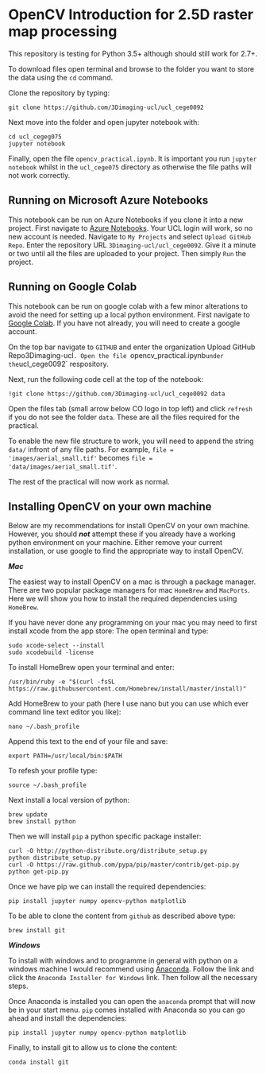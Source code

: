 # OpenCV Introduction for 2.5D raster map processing


This repository is testing for Python 3.5+ although should still work for 2.7+.

To download files open terminal and browse to the folder you want to store the data using the `cd` command.

Clone the repository by typing: 

`git clone https://github.com/3Dimaging-ucl/ucl_cege0092`

Next move into the folder and open jupyter notebook with: 

```
cd ucl_cegeg075
jupyter notebook
```

Finally, open the file `opencv_practical.ipynb`. It is important you run `jupyter notebook` whilst in the `ucl_cege075` directory as otherwise the file paths will not work correctly.

## Running on Microsoft Azure Notebooks ##

This notebook can be run on Azure Notebooks if you clone it into a new project. First navigate to [Azure Notebooks](https://https://notebooks.azure.com//). Your UCL login will work, so no new account is needed. Navigate to `My Projects` and select `Upload GitHub Repo`. Enter the repository URL `3Dimaging-ucl/ucl_cege0092`. Give it a minute or two until all the files are uploaded to your project. Then simply `Run` the project.

## Running on Google Colab ##

This notebook can be run on google colab with a few minor alterations to avoid the need for setting up a local python environment. First navigate to [Google Colab](https://colab.research.google.com/). If you have not already, you will need to create a google account.

On the top bar navigate to `GITHUB` and enter the organization Upload GitHub Repo3Dimaging-ucl`. Open the file `opencv_practical.ipynb` under the `ucl_cege0092` respository. 

Next, run the following code cell at the top of the notebook:

`!git clone https://github.com/3Dimaging-ucl/ucl_cege0092 data`

Open the files tab (small arrow below CO logo in top left) and click `refresh` if you do not see the folder `data`. These are all the files required for the practical.

To enable the new file structure to work, you will need to append the string `data/` infront of any file paths. For example, `file = 'images/aerial_small.tif'` becomes `file = 'data/images/aerial_small.tif'`. 

The rest of the practical will now work as normal.

## Installing OpenCV on your own machine ##

Below are my recommendations for install OpenCV on your own machine. However, you should ***not*** attempt these if you already have a working python environment on your machine. Either remove your current installation, or use google to find the appropriate way to install OpenCV.

***Mac***

The easiest way to install OpenCV on a mac is through a package manager. There are two popular package managers for mac `HomeBrew` and `MacPorts`. Here we will show you how to install the required dependencies using `HomeBrew`.

If you have never done any programming on your mac you may need to first install xcode from the app store:
The open terminal and type:

```
sudo xcode-select --install
sudo xcodebuild -license
```

To install HomeBrew open your terminal and enter:

`/usr/bin/ruby -e "$(curl -fsSL https://raw.githubusercontent.com/Homebrew/install/master/install)"`

Add HomeBrew to your path (here I use nano but you can use which ever command line text editor you like):

`nano ~/.bash_profile`

Append this text to the end of your file and save:

`export PATH=/usr/local/bin:$PATH`

To refesh your profile type:

`source ~/.bash_profile`

Next install a local version of python:

```
brew update
brew install python
```

Then we will install `pip` a python specific package installer:

```
curl -O http://python-distribute.org/distribute_setup.py
python distribute_setup.py
curl -O https://raw.github.com/pypa/pip/master/contrib/get-pip.py
python get-pip.py
```

Once we have pip we can install the required dependencies:

`pip install jupyter numpy opencv-python matplotlib`

To be able to clone the content from `github` as described above type:

`brew install git`



***Windows***

To install with windows and to programme in general with python on a windows machine I would recommend using [Anaconda](https://conda.io/docs/user-guide/install/windows.html). Follow the link and click the `Anaconda Installer for Windows` link. Then follow all the necessary steps.

Once Anaconda is installed you can open the `anaconda` prompt that will now be in your start menu. `pip` comes installed with Anaconda so you can go ahead and install the dependencies:

`pip install jupyter numpy opencv-python matplotlib`

Finally, to install git to allow us to clone the content:

`conda install git`

